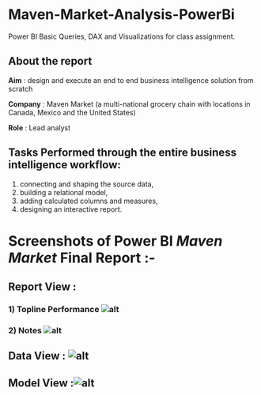 # Maven-Market-Analysis-PowerBi

Power BI Basic Queries, DAX and Visualizations for class assignment.

## About the report

**Aim** : design and execute an end to end business intelligence solution from scratch

**Company** : Maven Market (a multi-national grocery chain with locations in Canada, Mexico and the United States)

**Role** : Lead analyst

## Tasks Performed through the entire business intelligence workflow: 

1) connecting and shaping the source data, 
2) building a relational model, 
3) adding calculated columns and measures, 
4) designing an interactive report.


# Screenshots of Power BI *Maven Market* Final Report :-

## Report View : 
### 1) Topline Performance  ![alt](https://github.com/MinhTin29/Maven-Market-Analysis-PowerBi/assets/104016398/c9f005a8-0236-4e26-8130-3d3ca713141c)
### 2) Notes ![alt](https://github.com/MinhTin29/Maven-Market-Analysis-PowerBi/assets/104016398/d633a74d-6480-43af-9ac1-4d5466d707c0)
## Data View :  ![alt](https://github.com/MinhTin29/Maven-Market-Analysis-PowerBi/assets/104016398/343c081c-e486-4bd2-96a6-265c675dcd36)
## Model View :![alt](https://github.com/MinhTin29/Maven-Market-Analysis-PowerBi/assets/104016398/ef78f8ce-ccc3-4e82-80a2-8adaa9ca83a1)
